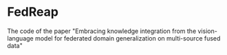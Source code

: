 # FedReap
The code of the paper "Embracing knowledge integration from the vision-language model for federated domain generalization on multi-source fused data"
